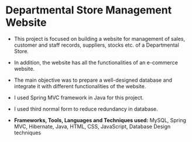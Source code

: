 # Departmental Store Management Website

* This project is focused on building a website for management of sales, customer and staff records, suppliers, stocks etc. of a
Departmental Store.

* In addition, the website has all the functionalities of an e-commerce website.

* The main objective was to prepare a well-designed database and integrate it with different functionalities of the website.

* I used Spring MVC framework in Java for this project.
* I used third normal form to reduce redundancy in database.
* **Frameworks, Tools, Languages and Techniques used:** MySQL, Spring MVC, Hibernate, Java, HTML, CSS, JavaScript, Database Design techniques

